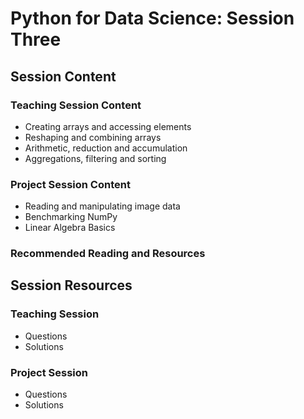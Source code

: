 # Python for Data Science: Session Three

## Session Content

### Teaching Session Content

- Creating arrays and accessing elements
- Reshaping and combining arrays
- Arithmetic, reduction and accumulation
- Aggregations, filtering and sorting

### Project Session Content

- Reading and manipulating image data
- Benchmarking NumPy
- Linear Algebra Basics

### Recommended Reading and Resources



## Session Resources

### Teaching Session

- Questions
- Solutions

### Project Session

- Questions
- Solutions

